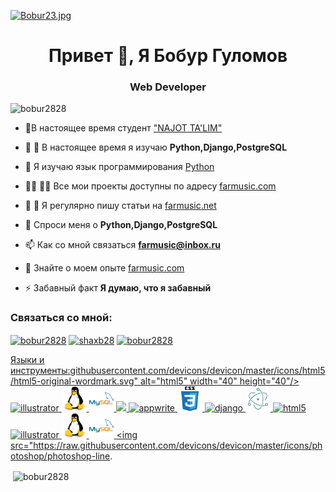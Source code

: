 [![Bobur23.jpg](https://i.postimg.cc/C5n94bZX/Bobur23.jpg)](https://postimg.cc/JHmTrD55)
<h1 align="center">Привет 👋, Я Бобур Гуломов</h1>
<h3 align="center">Web Developer</h3>


<p align="left"> <img src="https://komarev.com/ghpvc/?username=bobur2828&label=Profile%20views&color=0e75b6&style=flat" alt="bobur2828" /> </p>

- 🔭В настоящее время студент ["NAJOT TA'LIM"](https://najottalim.uz/)

- 🌱 🌱 В настоящее время я изучаю **Python,Django,PostgreSQL**

- 👯 Я изучаю язык программирования [Python](https://www.python.org/)

- 👨‍💻 👨‍💻 Все мои проекты доступны по адресу [farmusic.com](farmusic.com)

- 📝 📝 Я регулярно пишу статьи на [farmusic.net](farmusic.net)

- 💬 Спроси меня о **Python,Django,PostgreSQL**

- 📫 Как со мной связаться **farmusic@inbox.ru**

- 📄 Знайте о моем опыте [farmusic.com](farmusic.com)

- ⚡ Забавный факт **Я думаю, что я забавный**

<h3 align="left">Связаться со мной:</h3>
<p align="left">
<a href="https://twitter.com/bobur2828" target="blank"><img align="center" src="https://raw.githubusercontent.com/rahuldkjain/github-profile-readme-generator/master/src/images/icons/Social/twitter.svg " alt="bobur2828" height="30" width="40" /></a>
<a href="https://instagram.com/shaxb28" target="blank"><img align="center" src="https://raw.githubusercontent.com/rahuldkjain/github-profile-readme-generator/master/src/images/icons/Social/instagram.svg " alt="shaxb28" height="30" width="40" /></a>
<a href="https://codeforces.com/profile/bobur2828" target="blank"><img align="center" src="https://raw.githubusercontent.com/rahuldkjain/github-profile-readme-generator/master/src/images/icons/Social/codeforces.svg " alt="bobur2828" height="30" width="40" /></a>
</p>

<p align="left"> <a href=""https://appwrite.
<h3 align="left"> Языки и инструменты:</h3>githubusercontent.com/devicons/devicon/master/icons/html5/html5-original-wordmark.svg" alt="html5" width="40" height="40"/> </a> <a href="https://www.adobe.com/in/products/illustrator.html" target="_blank" rel="noreferrer"> <img src="https://www.vectorlogo.zone/logos/adobe_illustrator/adobe_illustrator-icon.svg" alt="illustrator" width="40" height="40"/> </a> <a href="https://www.linux.org/" target="_blank" rel="noreferrer"> <img src="https://raw.githubusercontent.com/devicons/devicon/master/icons/linux/linux-original.svg" alt="linux" width="40" height="40"/> </a> <a href="https://www.mysql.com/" target="_blank" rel="noreferrer"> <img src="https://raw.githubusercontent.com/devicons/devicon/master/icons/mysql/mysql-original-wordmark.svg" alt="mysql" width="40" height="40"/> </a> <a href="https://www.photoshop.com/en " target="_blank" rel="noreferrer"> <img src="https://raw.githubusercontent.com/devicons/devicon/master/icons/photoshop/photoshop-line.ввод-вывод" target="_blank" rel="noreferrer"> <img src="https://www.vectorlogo.zone/logos/appwriteio/appwriteio-icon.svg" alt="appwrite" width="40" height="40"/> </a> <a href="https://www.w3schools.com/css/" target="_blank" rel="noreferrer"> <img src="https://raw.githubusercontent.com/devicons/devicon/master/icons/css3/css3-original-wordmark.svg" alt="css3" width="40" height="40"/> </a> <a href="https://www.djangoproject.com/" target="_blank" rel="noreferrer"> <img src="https://cdn.worldvectorlogo.com/logos/django.svg" alt="django" width="40" height="40"/> </a> <a href="https://www.electronjs.org" target="_blank" rel="noreferrer"> <img src="https://raw.githubusercontent.com/devicons/devicon/master/icons/electron/electron-original.svg" alt="electron" width="40" height="40"/> </a> <a href="https://www.w3.org/html/" target="_blank" rel="noreferrer"> <img src="https://raw.

githubusercontent.com/devicons/devicon/master/icons/html5/html5-original-wordmark.svg" alt="html5" width="40" height="40"/> </a> <a href="https://www.adobe.com/in/products/illustrator.html" target="_blank" rel="noreferrer"> <img src="https://www.vectorlogo.zone/logos/adobe_illustrator/adobe_illustrator-icon.svg" alt="illustrator" width="40" height="40"/> </a> <a href="https://www.linux.org/" target="_blank" rel="noreferrer"> <img src="https://raw.githubusercontent.com/devicons/devicon/master/icons/linux/linux-original.svg" alt="linux" width="40" height="40"/> </a> <a href="https://www.mysql.com/" target="_blank" rel="noreferrer"> <img src="https://raw.githubusercontent.com/devicons/devicon/master/icons/mysql/mysql-original-wordmark.svg" alt="mysql" width="40" height="40"/> </a> <a href="https://www.photoshop.com/en " target="_blank" rel="noreferrer"> <img src="https://raw.githubusercontent.com/devicons/devicon/master/icons/photoshop/photoshop-line.

<p>&nbsp;<img align="center" src="https://github-readme-stats.vercel.app/api?username=bobur2828&show_icons=true&locale=en" alt="bobur2828" /></p>
